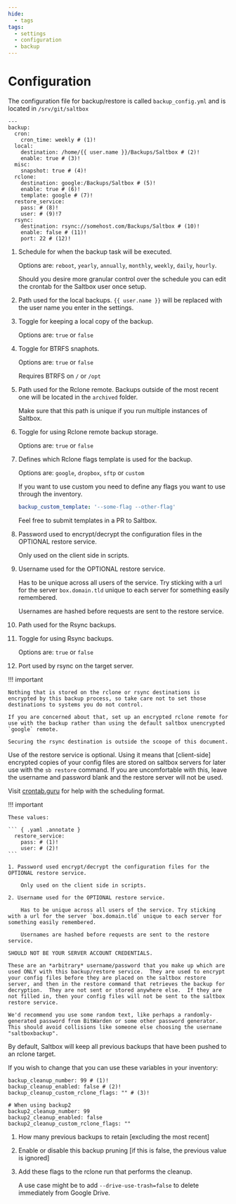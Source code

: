 ```yaml
---
hide:
  - tags
tags:
  - settings
  - configuration
  - backup
---
```


# Configuration

The configuration file for backup/restore is called `backup_config.yml` and is located in `/srv/git/saltbox`

``` { .yaml .annotate }
---
backup:
  cron:
    cron_time: weekly # (1)!
  local:
    destination: /home/{{ user.name }}/Backups/Saltbox # (2)!
    enable: true # (3)!
  misc:
    snapshot: true # (4)!
  rclone:
    destination: google:/Backups/Saltbox # (5)!
    enable: true # (6)!
    template: google # (7)!
  restore_service:
    pass: # (8)!
    user: # (9)!7
  rsync:
    destination: rsync://somehost.com/Backups/Saltbox # (10)!
    enable: false # (11)!
    port: 22 # (12)!

```

1. Schedule for when the backup task will be executed.

    Options are: `reboot`, `yearly`, `annually`, `monthly`, `weekly`, `daily`, `hourly`.

    Should you desire more granular control over the schedule you can edit the crontab for the Saltbox user once setup.

2. Path used for the local backups. `{{ user.name }}` will be replaced with the user name you enter in the settings.

3. Toggle for keeping a local copy of the backup.

    Options are: `true` or `false`

4. Toggle for BTRFS snaphots.

    Options are: `true` or `false`

    Requires BTRFS on `/` or `/opt`

5. Path used for the Rclone remote. Backups outside of the most recent one will be located in the `archived` folder.

    Make sure that this path is unique if you run multiple instances of Saltbox.

6. Toggle for using Rclone remote backup storage.

    Options are: `true` or `false`

7. Defines which Rclone flags template is used for the backup.

    Options are: `google`, `dropbox`, `sftp` or `custom`

    If you want to use custom you need to define any flags you want to use through the inventory.

    ```yaml
    backup_custom_template: '--some-flag --other-flag'
    ```

    Feel free to submit templates in a PR to Saltbox.

8. Password used to encrypt/decrypt the configuration files in the OPTIONAL restore service.

    Only used on the client side in scripts.

9. Username used for the OPTIONAL restore service.

    Has to be unique across all users of the service. Try sticking with a url for the server `box.domain.tld` unique to each server for something easily remembered.

    Usernames are hashed before requests are sent to the restore service.

10. Path used for the Rsync backups.

11. Toggle for using Rsync backups.

    Options are: `true` or `false`

12. Port used by rsync on the target server.

!!! important

    Nothing that is stored on the rclone or rsync destinations is encrypted by this backup process, so take care not to set those destinations to systems you do not control.

    If you are concerned about that, set up an encrypted rclone remote for use with the backup rather than using the default saltbox unencrypted `google` remote.

    Securing the rsync destination is outside the scoope of this document.

Use of the restore service is optional.  Using it means that [client-side] encrypted copies of your config files are stored on saltbox servers for later use with the `sb restore` command.  If you are uncomfortable with this, leave the username and password blank and the restore server will not be used.

Visit [crontab.guru](https://crontab.guru/) for help with the scheduling format.

!!! important

    These values:
    
    ``` { .yaml .annotate }
      restore_service:
        pass: # (1)!
        user: # (2)!
    ```
    
    1. Password used encrypt/decrypt the configuration files for the OPTIONAL restore service. 
    
        Only used on the client side in scripts.
    
    2. Username used for the OPTIONAL restore service.
    
        Has to be unique across all users of the service. Try sticking with a url for the server `box.domain.tld` unique to each server for something easily remembered.
    
        Usernames are hashed before requests are sent to the restore service.
    
    SHOULD NOT BE YOUR SERVER ACCOUNT CREDENTIALS.
    
    These are an *arbitrary* username/password that you make up which are used ONLY with this backup/restore service.  They are used to encrypt your config files before they are placed on the saltbox restore server, and then in the restore command that retrieves the backup for decryption.  They are not sent or stored anywhere else.  If they are not filled in, then your config files will not be sent to the saltbox restore service.
    
    We'd recommend you use some random text, like perhaps a randomly-generated password from BitWarden or some other password generator.  This should avoid collisions like someone else choosing the username "saltboxbackup".

By default, Saltbox will keep all previous backups that have been pushed to an rclone target.

If you wish to change that you can use these variables in your inventory:

``` { .yaml .annotate }
backup_cleanup_number: 99 # (1)!
backup_cleanup_enabled: false # (2)!
backup_cleanup_custom_rclone_flags: "" # (3)!

# When using backup2
backup2_cleanup_number: 99
backup2_cleanup_enabled: false
backup2_cleanup_custom_rclone_flags: ""
```

1. How many previous backups to retain [excluding the most recent]

2. Enable or disable this backup pruning [if this is false, the previous value is ignored]

3. Add these flags to the rclone run that performs the cleanup.

    A use case might be to add `--drive-use-trash=false` to delete immediately from Google Drive.
